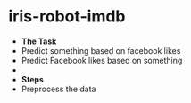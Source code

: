 # iris-robot-imdb
- **The Task**
- Predict something based on facebook likes
- Predict Facebook likes based on something
-
- **Steps**
- Preprocess the data 
